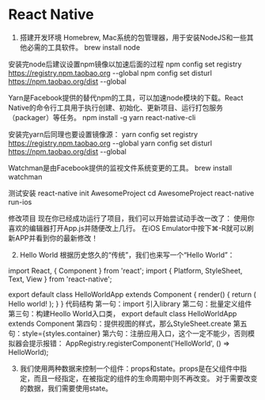 # React Native

1. 搭建开发环境
Homebrew, Mac系统的包管理器，用于安装NodeJS和一些其他必需的工具软件。
brew install node

安装完node后建议设置npm镜像以加速后面的过程
npm config set registry https://registry.npm.taobao.org --global
npm config set disturl https://npm.taobao.org/dist --global

Yarn是Facebook提供的替代npm的工具，可以加速node模块的下载。React Native的命令行工具用于执行创建、初始化、更新项目、运行打包服务（packager）等任务。
npm install -g yarn react-native-cli

安装完yarn后同理也要设置镜像源：
yarn config set registry https://registry.npm.taobao.org --global
yarn config set disturl https://npm.taobao.org/dist --global

Watchman是由Facebook提供的监视文件系统变更的工具。
brew install watchman

测试安装
react-native init AwesomeProject
cd AwesomeProject
react-native run-ios

修改项目
现在你已经成功运行了项目，我们可以开始尝试动手改一改了：
使用你喜欢的编辑器打开App.js并随便改上几行。
在iOS Emulator中按下⌘-R就可以刷新APP并看到你的最新修改！

2. Hello World
根据历史悠久的“传统”，我们也来写一个“Hello World”：

import React, { Component } from 'react';
import {
  Platform,
  StyleSheet,
  Text,
  View
} from 'react-native';

export default class HelloWorldApp extends Component {
  render() {
    return (
      <Text>Hello world!</Text>
    );
  }
}
代码结构
第一句：import 引入library
第二句：批量定义组件
第三句：构建Heollo World入口类， export default class HelloWorldApp extends Component
第四句：提供视图的样式，那么StyleSheet.create
第五句：style={styles.container}
第六句：注册应用入口，这个一定不能少，否则模拟器会提示报错：
    AppRegistry.registerComponent('HelloWorld', () =&gt; HelloWorld);

3. 我们使用两种数据来控制一个组件：props和state。props是在父组件中指定，而且一经指定，在被指定的组件的生命周期中则不再改变。 对于需要改变的数据，我们需要使用state。

















